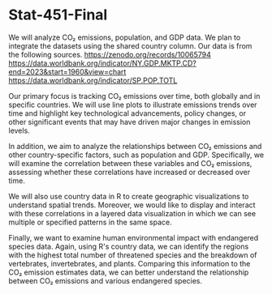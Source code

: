# Stat-451-Final
We will analyze CO₂ emissions, population, and GDP data.
We plan to integrate the datasets using the shared country column. 
Our data is from the following sources.
https://zenodo.org/records/10065794
https://data.worldbank.org/indicator/NY.GDP.MKTP.CD?end=2023&start=1960&view=chart
https://data.worldbank.org/indicator/SP.POP.TOTL

Our primary focus is tracking CO₂ emissions over time, both globally and in specific countries. We will use line plots to illustrate emissions trends over time and highlight key technological advancements, policy changes, or other significant events that may have driven major changes in emission levels.

In addition, we aim to analyze the relationships between CO₂ emissions and other country-specific factors, such as population and GDP. Specifically, we will examine the correlation between these variables and CO₂ emissions, assessing whether these correlations have increased or decreased over time.

We will also use country data in R to create geographic visualizations to understand spatial trends. Moreover, we would like to display and interact with these correlations in a layered data visualization in which we can see multiple or specified patterns in the same space.

Finally, we want to examine human environmental impact with endangered species data. Again, using R's country data, we can identify the regions with the highest total number of threatened species and the breakdown of vertebrates, invertebrates, and plants. Comparing this information to the CO₂ emission estimates data, we can better understand the relationship between CO₂ emissions and various endangered species.

